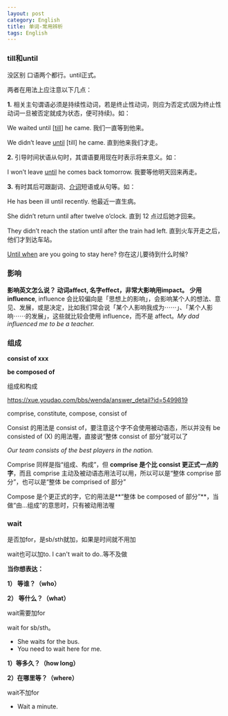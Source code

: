 ```yaml
---
layout: post
category: English
title: 单词-常用辨析
tags: English
---
```


### till和until

没区别 口语两个都行。until正式。

两者在用法上应注意以下几点：

**1.** 相关主句谓语必须是持续性动词，若是终止性动词，则应为否定式(因为终止性动词一旦被否定就成为状态，便可持续)。如：

We waited until [[till](http://www.yywords.com/)] he came. 我们一直等到他来。

We didn’t leave [until](http://www.yywords.com/) [till] he came. 直到他来我们才走。

**2.** 引导时间状语从句时，其谓语要用现在时表示将来意义。如：

I won’t leave [until](http://www.yywords.com/) he comes back tomorrow. 我要等他明天回来再走。

**3.** 有时其后可跟副词、[介词](http://www.yywords.com/Article/200810/542.html)短语或从句等。如：

He has been ill until recently. 他最近一直生病。

She didn’t return until after twelve o’clock. 直到 12 点过后她才回来。

They didn’t reach the station until after the train had left. 直到火车开走之后，他们才到达车站。

[Until when](http://www.yywords.com/) are you going to stay here? 你在这儿要待到什么时候?



### 影响

**影响英文怎么说？ 动词affect, 名字effect，非常大影响用impact。** **少用influence**,  influence 会比较偏向是「思想上的影响」，会影响某个人的想法、意见、发展，或是决定，比如我们常会说「某个人影响我成为⋯⋯」、「某个人影响⋯⋯的发展」，这些就比较会使用 influence，而不是 affect。*My dad influenced me to be a teacher.*



### 组成

**consist of xxx**

**be composed of**



组成和构成

https://xue.youdao.com/bbs/wenda/answer_detail?id=5499819

comprise, constitute, compose, consist of



Consist 的用法是 consist of，要注意这个字不会使用被动语态，所以并没有 be consisted of (X) 的用法喔，直接说“整体 consist of 部分”就可以了

*Our team consists of the best players in the nation.*



Comprise 同样是指“组成、构成”，但 **comprise 是个比 consist 更正式一点的字**，而且 comprise 主动及被动语态用法可以用，所以可以是“整体 comprise 部分”，也可以是“整体 be comprised of 部分”



Compose 是个更正式的字，它的用法是**“整体 be composed of 部分”**，当做“由...组成”的意思时，只有被动用法喔

### wait

是否加for，是sb/sth就加，如果是时间就不用加

wait也可以加to. I can't wait to do..等不及做

**当你想表达：**

**1） 等谁？（who）**

**2） 等什么？（what）**

wait需要加for

wait for sb/sth。

- She waits for the bus.
- You need to wait here for me.





**1）等多久？（how long）**

**2）在哪里等？（where）**

wait不加for

- Wait a minute.

